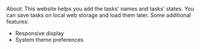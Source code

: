 About:
This website helps you add the tasks' names and tasks' states. You can save tasks on local web storage and load them later.
Some additional features:
- Responsive display
- System theme preferences
